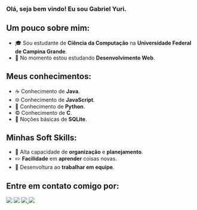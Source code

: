 ### Olá, seja bem vindo! Eu sou **Gabriel** **Yuri**.

## Um pouco sobre mim:
- 🎓 Sou estudante de **Ciência da Computação** na **Universidade Federal de Campina Grande**.
- :blue_book: No momento estou estudando **Desenvolvimento Web**.

## Meus conhecimentos:
- :coffee: Conhecimento de **Java**.
- 🌐 Conhecimento de **JavaScript**.
- :snake: Conhecimento de **Python**.
- :copyright: Conhecimento de **C**.
- :game_die: Noções básicas de **SQLite**.

## Minhas Soft Skills:
- :memo: Alta capacidade de **organização** e **planejamento**.
- :pencil2: **Facilidade** em **aprender** coisas novas.
- :busts_in_silhouette: Desenvoltura ao **trabalhar em equipe**.

 ## Entre em contato comigo por:  
<div> 
  <a href="https://www.linkedin.com/in/gabriel-yuri-18044b1b7" target="_blank"><img src="https://img.shields.io/badge/-LinkedIn-%230077B5?style=for-the-badge&logo=linkedin&logoColor=white" target="_blank"></a>
  </a> 
  <a href = "mailto:gabriel.yuri1020@gmail.com"><img src="https://img.shields.io/badge/-Gmail-%23333?style=for-the-badge&logo=gmail&logoColor=white" target="_blank"></a>
   <a href="https://discord.gg/rQRnb2J6N8" target="_blank"><img src="https://img.shields.io/badge/Discord-7289DA?style=for-the-badge&logo=discord&logoColor=white" target="_blank">
  <a href="https://instagram.com/gabriel_yuri_" target="_blank"><img src="https://img.shields.io/badge/-Instagram-%23E4405F?style=for-the-badge&logo=instagram&logoColor=white" target="_blank"></a>   
</div>
